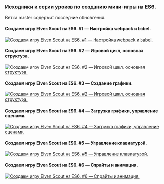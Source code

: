 
### Исходники к серии уроков по созданию мини-игры на ES6.

Ветка master содержит последние обновления.

#### Создаем игру Elven Scout на ES6. #1 — Настройка webpack и babel.
[![Создаем игру Elven Scout на ES6. #1 — Настройка webpack и babel.](https://img.youtube.com/vi/vO240aVy1Y4/0.jpg)](https://www.youtube.com/watch?v=vO240aVy1Y4)

#### Создаем игру Elven Scout на ES6. #2 — Игровой цикл, основная структура.
[![Создаем игру Elven Scout на ES6. #2 — Игровой цикл, основная структура.](https://img.youtube.com/vi/iMsUahd188Y/0.jpg)](https://www.youtube.com/watch?v=iMsUahd188Y)

#### Создаем игру Elven Scout на ES6. #3 — Создание графики.
[![Создаем игру Elven Scout на ES6. #2 — Игровой цикл, основная структура.](https://img.youtube.com/vi/r6F7WafrvTE/0.jpg)](https://www.youtube.com/watch?v=r6F7WafrvTE)

#### Создаем игру Elven Scout на ES6. #4 — Загрузка графики, управление сценами.
[![Создаем игру Elven Scout на ES6. #4 — Загрузка графики, управление сценами.](https://img.youtube.com/vi/tL2nu5OW3E0/0.jpg)](https://www.youtube.com/watch?v=tL2nu5OW3E0)

#### Создаем игру Elven Scout на ES6. #5 — Управление клавиатурой.
[![Создаем игру Elven Scout на ES6. #5 — Управление клавиатурой.](https://img.youtube.com/vi/cG_PUm-_Gbc/0.jpg)](https://www.youtube.com/watch?v=cG_PUm-_Gbc)

#### Создаем игру Elven Scout на ES6. #6 — Спрайты и анимация.
[![Создаем игру Elven Scout на ES6. #6 — Спрайты и анимация.](https://img.youtube.com/vi/--roJ3ZQpBk/0.jpg)](https://www.youtube.com/watch?v=--roJ3ZQpBk)
